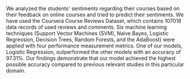 We analyzed the students' sentiments regarding their courses based on their feedback on
online courses and tried to predict their sentiments. We have
used the Coursera Course Reviews Dataset, which contains
107018 data records of used reviews and comments.
Six machine learning techniques (Support Vector Machines
(SVM), Naive Bayes, Logistic Regression, Decision Trees,
Random Forests, and the AdaBoost) were applied with four
performance measurement metrics. One of our models,
Logistic Regression, outperformed the other models with an
accuracy of 97.31%. Our findings demonstrate that our model
achieved the highest possible accuracy compared to previous
relevant studies in this particular domain.
